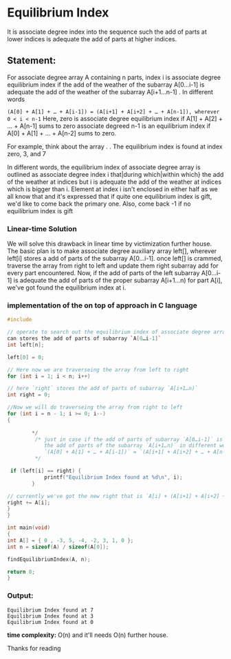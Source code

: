 # Equilibrium Index
It is associate degree index into the sequence such the add of parts at lower indices is adequate the add of parts at higher indices.

## Statement:
For associate degree array A containing n parts, index i is associate degree equilibrium index if the add of the weather of the subarray A[0…i-1] is adequate the add of the weather of the subarray A[i+1…n-1] . In different words

`(A[0] + A[1] + … + A[i-1]) = (A[i+1] + A[i+2] + … + A[n-1]), wherever 0 < i < n-1`
Here,
zero is associate degree equilibrium index if A[1] + A[2] + … + A[n-1] sums to zero associate degreed n-1 is an equilibrium index if A[0] + A[1] + … + A[n-2] sums to zero.


For example, think about the array . . The equilibrium index is found at index zero, 3, and 7

In different words, the equilibrium index of associate degree array is outlined as associate degree index i that|during which|within which} the add of the weather at indices but i is adequate the add of the weather at indices which is bigger than i.
Element at index i isn't enclosed in either half as we all know that and it's expressed that if quite one equilibrium index is gift, we'd like to come back the primary one. Also, come back -1 if no equilibrium index is gift

### Linear-time Solution

We will solve this drawback in linear time by victimization further house.
The basic plan is to make associate degree auxiliary array left[], wherever left[i] stores a add of parts of the subarray A[0…i-1]. once left[] is crammed, traverse the array from right to left and update them right subarray add for every part encountered. Now, if the add of parts of the left subarray A[0…i-1] is adequate the add of parts of the proper subarray A[i+1…n) for part A[i], we've got found the equilibrium index at i.

### implementation of the on top of approach in C language

```cpp
#include

// operate to search out the equilibrium index of associate degree array void findEquilibriumIndex(int A[], int n)
can stores the add of parts of subarray `A[0…i-1]`
int left[n];

left[0] = 0;

// Here now we are traverseing the array from left to right
for (int i = 1; i < n; i++)

// here `right` stores the add of parts of subarray `A[i+1…n)`
int right = 0;

//Now we will do traverseing the array from right to left
for (int i = n - 1; i >= 0; i--)
{
       
        */
         /* just in case if the add of parts of subarray `A[0…i-1]` is adequate
            the add of parts of the subarray `A[i+1…n)` in different words-
            `(A[0] + A[1] + … + A[i-1])` = `(A[i+1] + A[i+2] + … + A[n-1])`
         */

 if (left[i] == right) {
            printf("Equilibrium Index found at %d\n", i);
        }

// currently we've got the new right that is `A[i] + (A[i+1] + A[i+2] + … + A[n-1])`
right += A[i];
}
}

int main(void)
{
int A[] = { 0 , -3, 5, -4, -2, 3, 1, 0 };
int n = sizeof(A) / sizeof(A[0]);

findEquilibriumIndex(A, n);

return 0;
}
```

### Output:

```
Equilibrium Index found at 7
Equilibrium Index found at 3
Equilibrium Index found at 0
```

**time complexity:** O(n) and it'll needs O(n) further house.

Thanks for reading
